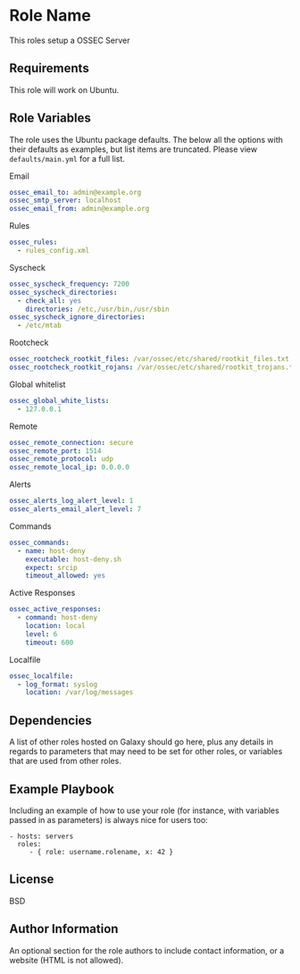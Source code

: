 Role Name
=========

This roles setup a OSSEC Server

Requirements
------------

This role will work on Ubuntu.

Role Variables
--------------

The role uses the Ubuntu package defaults. The below all the options with their defaults as examples, but list items are truncated. Please view `defaults/main.yml` for a full list.

Email

```yml
ossec_email_to: admin@example.org
ossec_smtp_server: localhost
ossec_email_from: admin@example.org
```

Rules

```yml
ossec_rules:
  - rules_config.xml
```

Syscheck

```yml
ossec_syscheck_frequency: 7200
ossec_syscheck_directories:
  - check_all: yes
    directories: /etc,/usr/bin,/usr/sbin
ossec_syscheck_ignore_directories:
  - /etc/mtab
```

Rootcheck

```yml
ossec_rootcheck_rootkit_files: /var/ossec/etc/shared/rootkit_files.txt
ossec_rootcheck_rootkit_rojans: /var/ossec/etc/shared/rootkit_trojans.txt
```

Global whitelist

```yml
ossec_global_white_lists:
  - 127.0.0.1
```

Remote
```yml
ossec_remote_connection: secure
ossec_remote_port: 1514
ossec_remote_protocol: udp
ossec_remote_local_ip: 0.0.0.0
```

Alerts

```yml
ossec_alerts_log_alert_level: 1
ossec_alerts_email_alert_level: 7
```
Commands

```yml
ossec_commands:
  - name: host-deny
    executable: host-deny.sh
    expect: srcip
    timeout_allowed: yes
```

Active Responses

```yml
ossec_active_responses:
  - command: host-deny
    location: local
    level: 6
    timeout: 600
```

Localfile

```yml
ossec_localfile:
  - log_format: syslog
    location: /var/log/messages
```

Dependencies
------------

A list of other roles hosted on Galaxy should go here, plus any details in regards to parameters that may need to be set for other roles, or variables that are used from other roles.

Example Playbook
----------------

Including an example of how to use your role (for instance, with variables passed in as parameters) is always nice for users too:

    - hosts: servers
      roles:
         - { role: username.rolename, x: 42 }

License
-------

BSD

Author Information
------------------

An optional section for the role authors to include contact information, or a website (HTML is not allowed).

